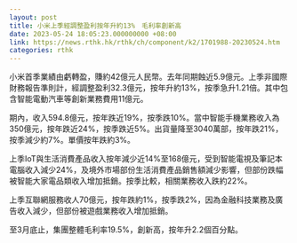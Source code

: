 ```yaml
---
layout: post
title: 小米上季經調整盈利按年升約13%　毛利率創新高
date: 2023-05-24 18:05:23.000000000 +08:00
link: https://news.rthk.hk/rthk/ch/component/k2/1701988-20230524.htm
categories: rthk
---
```


小米首季業績由虧轉盈，賺約42億元人民幣。去年同期蝕近5.9億元。上季非國際財務報告準則計，經調整盈利32.3億元，按年升約13%，按季急升1.21倍。其中包含智能電動汽車等創新業務費用11億元。

期內，收入594.8億元，按年跌近19%，按季跌10%。當中智能手機業務收入為350億元，按年跌近24%，按季跌近5%。出貨量降至3040萬部，按年跌21%，按季減少約7%。單價按年跌約3%。

上季IoT與生活消費產品收入按年減少近14%至168億元，受到智能電視及筆記本電腦收入減少24%，及境外市場部份生活消費產品銷售額減少影響，但部份跌幅被智能大家電品類收入增加抵銷。按季比較，相關業務收入跌約22%。

上季互聯網服務收人70億元，按年跌約1%，按季跌2%，因為金融科技業務及廣告收入減少，但部份被遊戲業務收入增加抵銷。

至3月底止，集團整體毛利率19.5%，創新高，按年升2.2個百分點。
